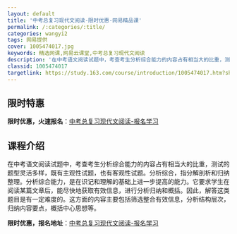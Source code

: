 ```yaml
---
layout: default
title: '中考总复习现代文阅读-限时优惠-网易精品课'
permalink: /:categories/:title/
categories: wangyi2
tags: 网易提供
cover: 1005474017.jpg
keywords: 精选网课,网易云课堂,中考总复习现代文阅读
description: '在中考语文阅读试题中，考查考生分析综合能力的内容占有相当大的比重，测试的题型灵活多样，既有主观性试题，也有客观性试题。分'
classid: 1005474017
targetlink: https://study.163.com/course/introduction/1005474017.htm?share=1&shareId=1025206652&utm_campaign=share&utm_medium=iphoneShare&utm_source=&utm_u=1025206652
---
```


## 限时特惠

**限时优惠，火速报名**：[中考总复习现代文阅读-报名学习](https://study.163.com/course/introduction/1005474017.htm?share=1&shareId=1025206652&utm_campaign=share&utm_medium=iphoneShare&utm_source=&utm_u=1025206652)

## 课程介绍

在中考语文阅读试题中，考查考生分析综合能力的内容占有相当大的比重，测试的题型灵活多样，既有主观性试题，也有客观性试题。分析综合，指分解剖析和归纳整理。分析综合能力，是在识记和理解的基础上进一步提高的能力。它要求学生在阅读某篇文章后，能尽快地获取有效信息，进行分析归纳和概括。因此，解答这类题目是有一定难度的。这方面的内容主要包括筛选整合有效信息，分析结构层次，归纳内容要点，概括中心思想等。

**限时优惠，报名地址**：[中考总复习现代文阅读-报名学习](https://study.163.com/course/introduction/1005474017.htm?share=1&shareId=1025206652&utm_campaign=share&utm_medium=iphoneShare&utm_source=&utm_u=1025206652)

